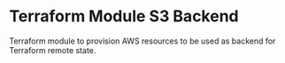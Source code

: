 # Terraform Module S3 Backend

Terraform module to provision AWS resources to be used as backend for Terraform remote state.

<!-- BEGINNING OF PRE-COMMIT-TERRAFORM DOCS HOOK -->

<!-- END OF PRE-COMMIT-TERRAFORM DOCS HOOK -->
